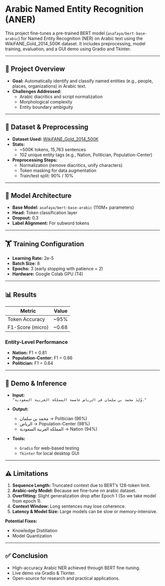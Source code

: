 # Arabic Named Entity Recognition (ANER)

This project fine-tunes a pre-trained BERT model (`asafaya/bert-base-arabic`) for Named Entity Recognition (NER) on Arabic text using the WikiFANE_Gold_2014_500K dataset. It includes preprocessing, model training, evaluation, and a GUI demo using Gradio and Tkinter.

---

## 📌 Project Overview

- **Goal:** Automatically identify and classify named entities (e.g., people, places, organizations) in Arabic text.
- **Challenges Addressed:**
  - Arabic diacritics and script normalization
  - Morphological complexity
  - Entity boundary ambiguity

---

## 📂 Dataset & Preprocessing

- **Dataset Used:** [WikiFANE_Gold_2014_500K](https://fsalotaibi.kau.edu.sa/Pages-Arabic-NE-Corpora.aspx)
- **Stats:**
  - ~500K tokens, 15,763 sentences
  - 102 unique entity tags (e.g., Nation, Politician, Population-Center)
- **Preprocessing Steps:**
  - Normalization (remove diacritics, unify characters)
  - Token masking for data augmentation
  - Train/test split: 90% / 10%

---

## 🧠 Model Architecture

- **Base Model:** `asafaya/bert-base-arabic` (110M+ parameters)
- **Head:** Token classification layer
- **Dropout:** 0.3
- **Label Alignment:** For subword tokens

---

## 🏋️ Training Configuration

- **Learning Rate:** 2e-5  
- **Batch Size:** 8  
- **Epochs:** 3 (early stopping with patience = 2)  
- **Hardware:** Google Colab GPU (T4)

---

## 📊 Results

| Metric              | Value       |
|---------------------|-------------|
| Token Accuracy      | ~95%      |
| F1-Score (micro)    | ~0.68       |

### Entity-Level Performance

- **Nation:** F1 = 0.81  
- **Population-Center:** F1 = 0.66  
- **Politician:** F1 = 0.64

---

## 🚀 Demo & Inference

- **Input:**  
  `"وُلِدَ محمد بن سلمان في الرياض عاصمة المملكة العربية السعودية."`

- **Output:**
  - محمد بن سلمان → Politician (96%)
  - الرياض → Population-Center (98%)
  - المملكة العربية السعودية → Nation (94%)

- **Tools:**
  - `Gradio` for web-based testing
  - `Tkinter` for local desktop GUI

---

## ⚠️ Limitations

1. **Sequence Length:** Truncated context due to BERT’s 128-token limit.
2. **Arabic-only Model:** Because we fine-tune on arabic dataset.
3. **Overfitting:** Slight generalization drop after Epoch 1 (So we take model from epoch 1).
4. **Context Window:** Long sentences may lose coherence.
5. **Latency & Model Size:** Large models can be slow or memory-intensive.

  **Potential Fixes:**
- Knowledge Distillation  
- Model Quantization

---

## ✅ Conclusion

- High-accuracy Arabic NER achieved through BERT fine-tuning.
- Live demo via Gradio & Tkinter.
- Open-source for research and practical applications.
